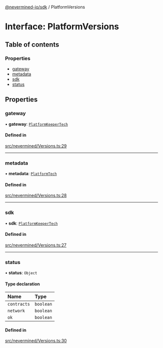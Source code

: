 [@nevermined-io/sdk](../code-reference.md) / PlatformVersions

# Interface: PlatformVersions

## Table of contents

### Properties

- [gateway](PlatformVersions.md#gateway)
- [metadata](PlatformVersions.md#metadata)
- [sdk](PlatformVersions.md#sdk)
- [status](PlatformVersions.md#status)

## Properties

### gateway

• **gateway**: [`PlatformKeeperTech`](PlatformKeeperTech.md)

#### Defined in

[src/nevermined/Versions.ts:29](https://github.com/nevermined-io/sdk-js/blob/55f88d2/src/nevermined/Versions.ts#L29)

___

### metadata

• **metadata**: [`PlatformTech`](PlatformTech.md)

#### Defined in

[src/nevermined/Versions.ts:28](https://github.com/nevermined-io/sdk-js/blob/55f88d2/src/nevermined/Versions.ts#L28)

___

### sdk

• **sdk**: [`PlatformKeeperTech`](PlatformKeeperTech.md)

#### Defined in

[src/nevermined/Versions.ts:27](https://github.com/nevermined-io/sdk-js/blob/55f88d2/src/nevermined/Versions.ts#L27)

___

### status

• **status**: `Object`

#### Type declaration

| Name | Type |
| :------ | :------ |
| `contracts` | `boolean` |
| `network` | `boolean` |
| `ok` | `boolean` |

#### Defined in

[src/nevermined/Versions.ts:30](https://github.com/nevermined-io/sdk-js/blob/55f88d2/src/nevermined/Versions.ts#L30)
